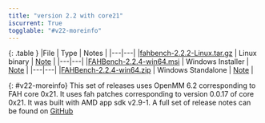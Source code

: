 ```yaml
---
title: "version 2.2 with core21"
iscurrent: True
togglable: "#v22-moreinfo"
---
```


{: .table }
|File | Type | Notes |
|---|---|
|[fahbench-2.2.2-Linux.tar.gz](https://github.com/pandegroup/fahbench/releases/download/2.2.1/fahbench-2.2.2-Linux.tar.gz) | Linux binary | [Note]({{site.url}}/releases/v2.2/linux.html) | 
|---|---|
|[FAHBench-2.2.4-win64.msi](https://github.com/pandegroup/fahbench/releases/download/2.2.1/FAHBench-2.2.4-win64.msi) | Windows Installer | [Note]({{site.url}}/releases/v2.2/windows-msi.html) |
|---|---|
|[FAHBench-2.2.4-win64.zip](https://github.com/pandegroup/fahbench/releases/download/2.2.1/FAHBench-2.2.4-win64.zip) | Windows Standalone | [Note]({{site.url}}/releases/v2.2/windows-zip.html) |

{: #v22-moreinfo}
This set of releases uses OpenMM 6.2 corresponding to FAH core 0x21. It
uses fah patches corresponding to version 0.0.17 of core 0x21.  It was
built with AMD app sdk v2.9-1.  A full set of release notes can be found on
[GitHub](https://github.com/pandegroup/fahbench/releases/tag/2.2.1)


